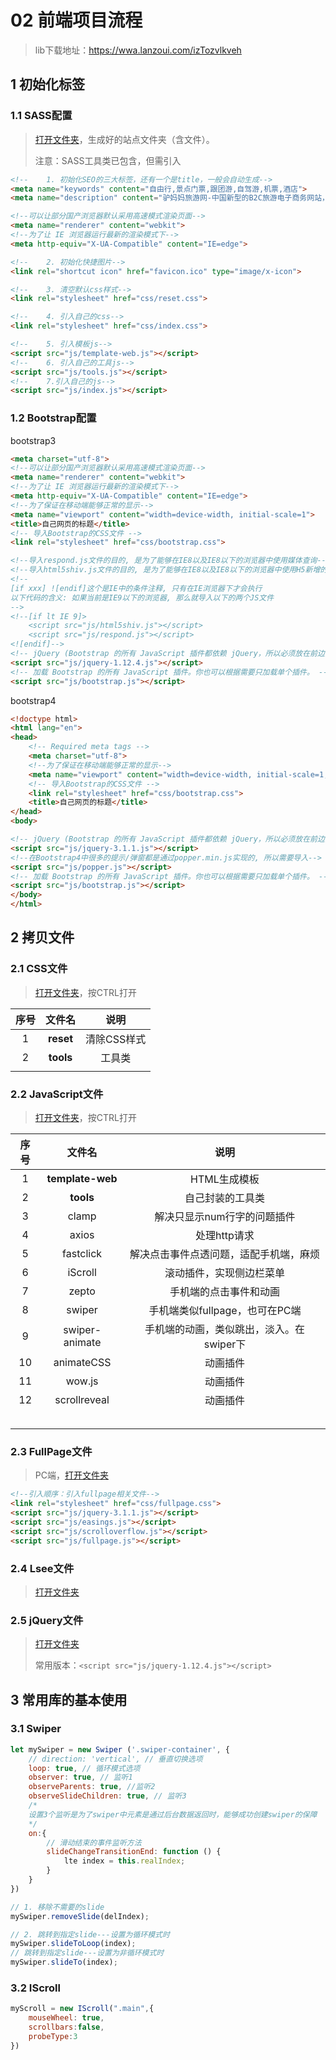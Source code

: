 # 02 前端项目流程

> lib下载地址：https://wwa.lanzoui.com/izTozvlkveh



## 1 初始化标签

### 1.1 SASS配置

> [打开文件夹](./lib/project)，生成好的站点文件夹（含文件）。
>
> 注意：SASS工具类已包含，但需引入

```html
<!--    1. 初始化SEO的三大标签，还有一个是title，一般会自动生成-->
<meta name="keywords" content="自由行,景点门票,跟团游,自驾游,机票,酒店">
<meta name="description" content="驴妈妈旅游网-中国新型的B2C旅游电子商务网站，为旅游者提供景区门票">

<!--可以让部分国产浏览器默认采用高速模式渲染页面-->
<meta name="renderer" content="webkit">
<!--为了让 IE 浏览器运行最新的渲染模式下-->
<meta http-equiv="X-UA-Compatible" content="IE=edge">

<!--    2. 初始化快捷图片-->
<link rel="shortcut icon" href="favicon.ico" type="image/x-icon">

<!--    3. 清空默认css样式-->
<link rel="stylesheet" href="css/reset.css">

<!--    4. 引入自己的css-->
<link rel="stylesheet" href="css/index.css">

<!--    5. 引入模板js-->
<script src="js/template-web.js"></script>
<!--    6. 引入自己的工具js-->
<script src="js/tools.js"></script>
<!--    7.引入自己的js-->
<script src="js/index.js"></script>
```

### 1.2 Bootstrap配置

bootstrap3

```html
<meta charset="utf-8">
<!--可以让部分国产浏览器默认采用高速模式渲染页面-->
<meta name="renderer" content="webkit">
<!--为了让 IE 浏览器运行最新的渲染模式下-->
<meta http-equiv="X-UA-Compatible" content="IE=edge">
<!--为了保证在移动端能够正常的显示-->
<meta name="viewport" content="width=device-width, initial-scale=1">
<title>自己网页的标题</title>
<!-- 导入Bootstrap的CSS文件 -->
<link rel="stylesheet" href="css/bootstrap.css">

<!--导入respond.js文件的目的, 是为了能够在IE8以及IE8以下的浏览器中使用媒体查询-->
<!--导入html5shiv.js文件的目的, 是为了能够在IE8以及IE8以下的浏览器中使用H5新增的标签-->
<!--
[if xxx] ![endif]这个是IE中的条件注释, 只有在IE浏览器下才会执行
以下代码的含义: 如果当前是IE9以下的浏览器, 那么就导入以下的两个JS文件
-->
<!--[if lt IE 9]>
    <script src="js/html5shiv.js"></script>
    <script src="js/respond.js"></script>
<![endif]-->
<!-- jQuery (Bootstrap 的所有 JavaScript 插件都依赖 jQuery，所以必须放在前边) -->
<script src="js/jquery-1.12.4.js"></script>
<!-- 加载 Bootstrap 的所有 JavaScript 插件。你也可以根据需要只加载单个插件。 -->
<script src="js/bootstrap.js"></script>
```

bootstrap4

```html
<!doctype html>
<html lang="en">
<head>
    <!-- Required meta tags -->
    <meta charset="utf-8">
    <!--为了保证在移动端能够正常的显示-->
    <meta name="viewport" content="width=device-width, initial-scale=1, shrink-to-fit=no">
    <!-- 导入Bootstrap的CSS文件 -->
    <link rel="stylesheet" href="css/bootstrap.css">
    <title>自己网页的标题</title>
</head>
<body>

<!-- jQuery (Bootstrap 的所有 JavaScript 插件都依赖 jQuery，所以必须放在前边) -->
<script src="js/jquery-3.1.1.js"></script>
<!--在Bootstrap4中很多的提示/弹窗都是通过popper.min.js实现的, 所以需要导入-->
<script src="js/popper.js"></script>
<!-- 加载 Bootstrap 的所有 JavaScript 插件。你也可以根据需要只加载单个插件。 -->
<script src="js/bootstrap.js"></script>
</body>
</html>
```

## 2 拷贝文件



### 2.1 CSS文件

> [打开文件夹](./lib/CSS)，按CTRL打开

| 序号 |  文件名   |    说明     |
| :--: | :-------: | :---------: |
|  1   | **reset** | 清除CSS样式 |
|  2   | **tools** |   工具类    |
|      |           |             |



### 2.2 JavaScript文件

> [打开文件夹](./lib/JS)，按CTRL打开

| 序号 |      文件名      |                   说明                   |
| :--: | :--------------: | :--------------------------------------: |
|  1   | **template-web** |               HTML生成模板               |
|  2   |    **tools**     |             自己封装的工具类             |
|  3   |      clamp       |       解决只显示num行字的问题插件        |
|  4   |      axios       |               处理http请求               |
|  5   |    fastclick     |  解决点击事件点透问题，适配手机端，麻烦  |
|  6   |     iScroll      |         滚动插件，实现侧边栏菜单         |
|  7   |      zepto       |          手机端的点击事件和动画          |
|  8   |      swiper      |      手机端类似fullpage，也可在PC端      |
|  9   |  swiper-animate  | 手机端的动画，类似跳出，淡入。在swiper下 |
|  10  |    animateCSS    |                 动画插件                 |
|  11  |      wow.js      |                 动画插件                 |
|  12  |   scrollreveal   |                 动画插件                 |
|      |                  |                                          |
|      |                  |                                          |
|      |                  |                                          |
|      |                  |                                          |
|      |                  |                                          |



### 2.3 FullPage文件

> PC端，[打开文件夹](./lib/FullPage)

```html
<!--引入顺序：引入fullpage相关文件-->
<link rel="stylesheet" href="css/fullpage.css">
<script src="js/jquery-3.1.1.js"></script>
<script src="js/easings.js"></script>
<script src="js/scrolloverflow.js"></script>
<script src="js/fullpage.js"></script>
```


### 2.4 Lsee文件

> [打开文件夹](./lib/Less)



### 2.5 jQuery文件

> [打开文件夹](./lib/jQuery)
>
> 常用版本：`<script src="js/jquery-1.12.4.js"></script>`



## 3 常用库的基本使用

### 3.1 Swiper



```js
let mySwiper = new Swiper ('.swiper-container', {
    // direction: 'vertical', // 垂直切换选项
    loop: true, // 循环模式选项
    observer: true, // 监听1
    observeParents: true, //监听2
    observeSlideChildren: true, // 监听3
    /*
    设置3个监听是为了swiper中元素是通过后台数据返回时，能够成功创建swiper的保障
    */
    on:{
        // 滑动结束的事件监听方法
        slideChangeTransitionEnd: function () {
            lte index = this.realIndex;
        }
    }
})
```

```js
// 1. 移除不需要的slide
mySwiper.removeSlide(delIndex);

// 2. 跳转到指定slide---设置为循环模式时
mySwiper.slideToLoop(index);
// 跳转到指定slide---设置为非循环模式时
mySwiper.slideTo(index);


```



### 3.2 IScroll

```js
myScroll = new IScroll(".main",{
    mouseWheel: true,
    scrollbars:false,
    probeType:3
})
```

